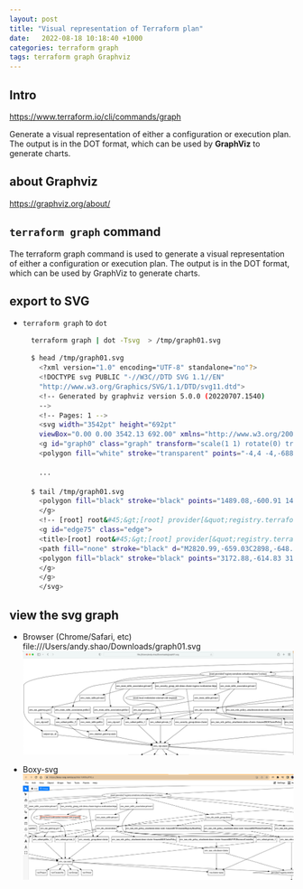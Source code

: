 ```yaml
---
layout: post  
title: "Visual representation of Terraform plan"  
date:   2022-08-18 10:18:40 +1000  
categories: terraform graph  
tags: terraform graph Graphviz   
---
```

## Intro    
  https://www.terraform.io/cli/commands/graph  

  Generate a visual representation of either a configuration or execution plan.   
  The output is in the DOT format, which can be used by **GraphViz** to generate charts.   

## about Graphviz  
  https://graphviz.org/about/    

## `terraform graph` command  
  The terraform graph command is used to generate a visual representation of either a configuration or execution plan. The output is in the DOT format, which can be used by GraphViz to generate charts.
  
## export to SVG     
- `terraform graph` to `dot`  
  ```bash
    terraform graph | dot -Tsvg  > /tmp/graph01.svg   
  ```
  ```bash
    $ head /tmp/graph01.svg 
      <?xml version="1.0" encoding="UTF-8" standalone="no"?>
      <!DOCTYPE svg PUBLIC "-//W3C//DTD SVG 1.1//EN"
      "http://www.w3.org/Graphics/SVG/1.1/DTD/svg11.dtd">
      <!-- Generated by graphviz version 5.0.0 (20220707.1540)
      -->
      <!-- Pages: 1 -->
      <svg width="3542pt" height="692pt"
      viewBox="0.00 0.00 3542.13 692.00" xmlns="http://www.w3.org/2000/svg" xmlns:xlink="http://www.w3.org/1999/xlink">
      <g id="graph0" class="graph" transform="scale(1 1) rotate(0) translate(4 688)">
      <polygon fill="white" stroke="transparent" points="-4,4 -4,-688 3538.13,-688 3538.13,4 -4,4"/>

      ...

    $ tail /tmp/graph01.svg 
      <polygon fill="black" stroke="black" points="1489.08,-600.91 1478.93,-603.93 1488.75,-607.9 1489.08,-600.91"/>
      </g>
      <!-- [root] root&#45;&gt;[root] provider[&quot;registry.terraform.io/hashicorp/random&quot;] (close) -->
      <g id="edge75" class="edge">
      <title>[root] root&#45;&gt;[root] provider[&quot;registry.terraform.io/hashicorp/random&quot;] (close)</title>
      <path fill="none" stroke="black" d="M2820.99,-659.03C2898,-648.59 3059.72,-626.65 3172.27,-611.38"/>
      <polygon fill="black" stroke="black" points="3172.88,-614.83 3182.32,-610.01 3171.94,-607.89 3172.88,-614.83"/>
      </g>
      </g>
      </svg>
  ```

## view the svg graph  
- Browser (Chrome/Safari, etc) file:///Users/andy.shao/Downloads/graph01.svg   
  ![](/assets/images/visual-terraform/2022-08-18-21-44-15.png)    

- Boxy-svg  
  ![](/assets/images/visual-terraform/2022-08-18-21-46-39.png)    
